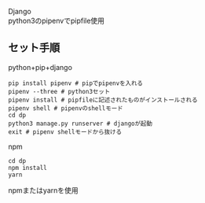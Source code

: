 Django<br>
python3のpipenvでpipfile使用

## セット手順

python+pip+django

```
pip install pipenv # pipでpipenvを入れる
pipenv --three # python3セット
pipenv install # pipfileに記述されたものがインストールされる
pipenv shell # pipenvのshellモード
cd dp
python3 manage.py runserver # djangoが起動
exit # pipenv shellモードから抜ける
```

npm

```
cd dp
npm install
yarn
```
npmまたはyarnを使用